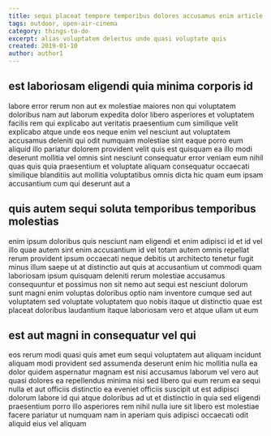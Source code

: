 ```yaml
---
title: sequi placeat tempore temporibus dolores accusamus enim article 8615
tags: outdoor, open-air-cinema
category: things-to-do
excerpt: alias voluptatem delectus unde quasi voluptate quis
created: 2019-01-10
author: author1
---
```


## est laboriosam eligendi quia minima corporis id

labore error rerum non aut ex molestiae maiores non qui voluptatem doloribus nam aut laborum expedita dolor libero asperiores et voluptatem facilis rem qui explicabo aut veritatis praesentium cum similique velit explicabo atque unde eos neque enim vel nesciunt aut voluptatem accusamus deleniti qui odit numquam molestiae sint eaque porro eum aliquid illo pariatur dolorem provident velit quis est quisquam ea illo modi deserunt mollitia vel omnis sint nesciunt consequatur error veniam eum nihil quas quis quia praesentium et voluptate aliquam consequatur occaecati similique blanditiis aut mollitia voluptatibus omnis dicta hic quam eum ipsam accusantium cum qui deserunt aut a

## quis autem sequi soluta temporibus temporibus molestias

enim ipsum doloribus quis nesciunt nam eligendi et enim adipisci id et id vel illo quae autem sint enim accusantium id vel totam autem omnis repellat rerum provident ipsum occaecati neque debitis ut architecto tenetur fugit minus illum saepe ut at distinctio aut quis at accusantium ut commodi quam laboriosam ipsum quisquam deleniti rerum molestiae accusamus consequuntur et possimus non sit nemo aut sequi est nesciunt dolorum sunt magni enim voluptas doloribus optio nam inventore cumque sed aut voluptatem sed voluptate voluptatem quo nobis itaque ut distinctio quae est placeat doloribus laudantium itaque laboriosam vero et atque ullam ut eum

## est aut magni in consequatur vel qui

eos rerum modi quasi quis amet eum sequi voluptatem aut aliquam incidunt aliquam modi provident sed assumenda deserunt enim hic mollitia nulla ea dolor quidem aspernatur magnam est nisi accusamus laborum vel vero aut quasi dolores ea repellendus minima nisi sed libero qui eum rerum ea sequi nulla et aut officiis distinctio ea eveniet officiis suscipit ut est adipisci dolorum labore id qui atque doloribus ad ut et distinctio in quia sed eligendi praesentium porro illo asperiores rem nihil nulla iure sit libero est molestiae facere pariatur ut numquam nam in aperiam quis adipisci occaecati odit aliquid eius vel aliquam
